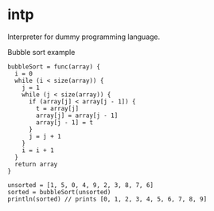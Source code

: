 # intp
Interpreter for dummy programming language.

Bubble sort example
```
bubbleSort = func(array) {
  i = 0
  while (i < size(array)) {
    j = 1
    while (j < size(array)) {
      if (array[j] < array[j - 1]) {
        t = array[j]
        array[j] = array[j - 1]
        array[j - 1] = t
      }
      j = j + 1
    }
    i = i + 1
  }
  return array
}

unsorted = [1, 5, 0, 4, 9, 2, 3, 8, 7, 6]
sorted = bubbleSort(unsorted)
println(sorted) // prints [0, 1, 2, 3, 4, 5, 6, 7, 8, 9]
```
